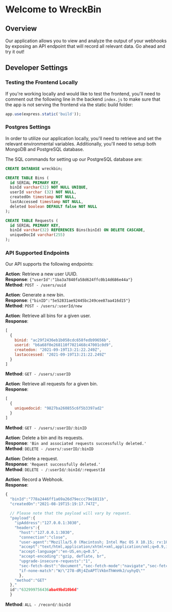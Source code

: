 # Welcome to WreckBin

## Overview
Our application allows you to view and analyze the output of your webhooks by exposing an API endpoint that will record all relevant data. Go ahead and try it out!

## Developer Settings

### Testing the Frontend Locally
If you're working locally and would like to test the frontend, you'll need to comment out the following line in the backend `index.js` to make sure that the app is not serving the frontend via the static build folder:

```javascript
app.use(express.static('build'));
```

### Postgres Settings
In order to utilize our application locally, you'll need to retrieve and set the relevant environmental variables. Additionally, you'll need to setup both MongoDB and PostgreSQL database.

The SQL commands for setting up our PostgreSQL database are:
```sql
CREATE DATABASE wreckbin;

CREATE TABLE Bins (
  id SERIAL PRIMARY KEY,
  binId varchar(32) NOT NULL UNIQUE,
  userId varchar (32) NOT NULL,
  createdOn timestamp NOT NULL,
  lastAccessed timestamp NOT NULL,
  deleted boolean DEFAULT false NOT NULL
);

CREATE TABLE Requests (
  id SERIAL PRIMARY KEY,
  binId varchar(32) REFERENCES Bins(binId) ON DELETE CASCADE,
  uniqueDocId varchar(255)
);
```

### API Supported Endpoints
Our API supports the following endpoints:

**Action**: Retrieve a new user UUID.  
**Response**: `{"userId":"1ba3a7840fa58d624ffc0b14d686e44a"}`  
**Method**: `POST - /users/uuid`

**Action**: Generate a new bin.    
**Response**: `{"binID":"5e52831ae92445bc249cee87aa416d15"}`  
**Method**: `POST - /users/:userId/new`

**Action**: Retrieve all bins for a given user.  
**Response**: 
```javascript
[
  {
    binid: "ac29f2436eb1b058cdc658fedb99656b",
    userid: "b6a68f0e268110f7021468c47001c0d9", 
    createdon: "2021-09-19T13:21:22.249Z", 
    lastaccessed: "2021-09-19T13:21:22.249Z" 
  }
]
```
**Method**: `GET - /users/:userID`

**Action**: Retrieve all requests for a given bin.  
**Response**: 
```javascript
[
  {
    uniquedocid: "9827ba260855c6f5b3397ad2"
  }
]
```
  
**Method**: `GET - /users/:userID/:binID`

**Action**: Delete a bin and its requests.  
**Response**: `'Bin and associated requests successfully deleted.'`  
**Method**: `DELETE - /users/:userID/:binID`

**Action**: Delete a request.  
**Response**: `'Request successfully deleted.'`  
**Method**: `DELETE - /:userId/:binId/:requestId`

**Action**: Record a Webhook.  
**Response**: 
```javascript
{
  "binId":"778a2446ff1a69a26d79eccc79e1811b",
  "createdOn":"2021-08-19T15:19:17.747Z",
  
  // Please note that the payload will vary by request.
  "payload":{
    "ipAddress":"127.0.0.1:3030",
    "headers":{
      "host":"127.0.0.1:3030",
      "connection":"close",
      "user-agent":"Mozilla/5.0 (Macintosh; Intel Mac OS X 10.15; rv:105.0) Gecko/20100101 Firefox/105.0",
      "accept":"text/html,application/xhtml+xml,application/xml;q=0.9,image/avif,image/webp,*/*;q=0.8",
      "accept-language":"en-US,en;q=0.5",
      "accept-encoding":"gzip, deflate, br",
      "upgrade-insecure-requests":"1",
      "sec-fetch-dest":"document","sec-fetch-mode":"navigate","sec-fetch-site":"none","sec-fetch-user":"?1",
      "if-none-match":"W/\"278-dRj4ZoAPTlVkbnThWnHkJ/uyhyQ\""
      },
    "method":"GET"
  },"
  id":"632999756436aba49bd10b6d"
  }
```
**Method**: `ALL - /record/:binId`  
